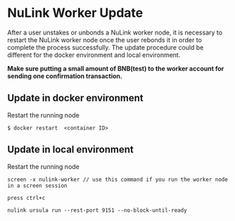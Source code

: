 # NuLink Worker Update

After a user unstakes or unbonds a NuLink worker node, it is necessary to restart the NuLink worker node once the user rebonds it in order to complete the process successfully. The update procedure could be different for the docker environment and local environment.

**Make sure putting a small amount of BNB(test) to the worker account for sending one confirmation transaction.**




## Update in docker environment

Restart the running node 
```shell
$ docker restart  <container ID>

```

## Update in local environment

Restart the running node
```shell
screen -x nulink-worker // use this command if you run the worker node in a screen session

press ctrl+c

nulink ursula run --rest-port 9151 --no-block-until-ready
```